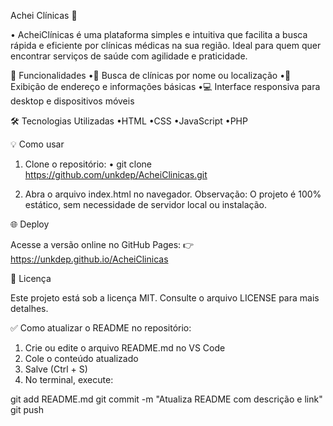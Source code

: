 Achei Clínicas 🏥

• AcheiClínicas é uma plataforma simples e intuitiva que facilita a busca rápida e eficiente por clínicas médicas na sua região. Ideal para quem quer encontrar serviços de saúde com agilidade e praticidade.



🚀 Funcionalidades
 •🔎 Busca de clínicas por nome ou localização
 •📍 Exibição de endereço e informações básicas
 •💻 Interface responsiva para desktop e dispositivos móveis



🛠️ Tecnologias Utilizadas
 •HTML
 •CSS
 •JavaScript
 •PHP



💡 Como usar
1. Clone o repositório:
• git clone https://github.com/unkdep/AcheiClinicas.git



2. Abra o arquivo index.html no navegador.
Observação: O projeto é 100% estático, sem necessidade de servidor local ou instalação.



🌐 Deploy

Acesse a versão online no GitHub Pages:
👉 https://unkdep.github.io/AcheiClinicas



📄 Licença

Este projeto está sob a licença MIT. Consulte o arquivo LICENSE para mais detalhes.



✅ Como atualizar o README no repositório:

1. Crie ou edite o arquivo README.md no VS Code
2. Cole o conteúdo atualizado
3. Salve (Ctrl + S)
4. No terminal, execute:

git add README.md
git commit -m "Atualiza README com descrição e link"
git push